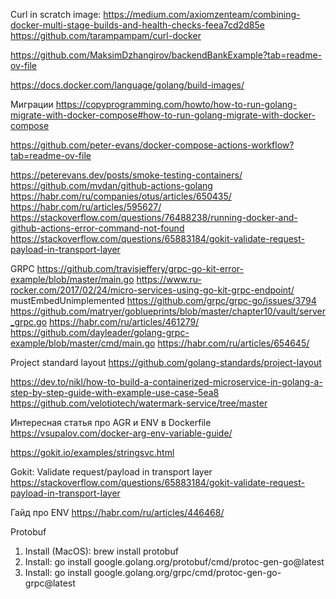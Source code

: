 Curl in scratch image:
https://medium.com/axiomzenteam/combining-docker-multi-stage-builds-and-health-checks-feea7cd2d85e
https://github.com/tarampampam/curl-docker

https://github.com/MaksimDzhangirov/backendBankExample?tab=readme-ov-file

https://docs.docker.com/language/golang/build-images/

Миграции
https://copyprogramming.com/howto/how-to-run-golang-migrate-with-docker-compose#how-to-run-golang-migrate-with-docker-compose

https://github.com/peter-evans/docker-compose-actions-workflow?tab=readme-ov-file

https://peterevans.dev/posts/smoke-testing-containers/
https://github.com/mvdan/github-actions-golang
https://habr.com/ru/companies/otus/articles/650435/
https://habr.com/ru/articles/595627/
https://stackoverflow.com/questions/76488238/running-docker-and-github-actions-error-command-not-found
https://stackoverflow.com/questions/65883184/gokit-validate-request-payload-in-transport-layer

GRPC
https://github.com/travisjeffery/grpc-go-kit-error-example/blob/master/main.go
https://www.ru-rocker.com/2017/02/24/micro-services-using-go-kit-grpc-endpoint/
mustEmbedUnimplemented https://github.com/grpc/grpc-go/issues/3794
https://github.com/matryer/goblueprints/blob/master/chapter10/vault/server_grpc.go
https://habr.com/ru/articles/461279/
https://github.com/dayleader/golang-grpc-example/blob/master/cmd/main.go
https://habr.com/ru/articles/654645/

Project standard layout
https://github.com/golang-standards/project-layout

https://dev.to/nikl/how-to-build-a-containerized-microservice-in-golang-a-step-by-step-guide-with-example-use-case-5ea8
https://github.com/velotiotech/watermark-service/tree/master

Интересная статья про AGR и ENV в Dockerfile
https://vsupalov.com/docker-arg-env-variable-guide/

https://gokit.io/examples/stringsvc.html

Gokit: Validate request/payload in transport layer
https://stackoverflow.com/questions/65883184/gokit-validate-request-payload-in-transport-layer

Гайд про ENV
https://habr.com/ru/articles/446468/

Protobuf
1. Install (MacOS): brew install protobuf
2. Install: go install google.golang.org/protobuf/cmd/protoc-gen-go@latest
3. Install: go install google.golang.org/grpc/cmd/protoc-gen-go-grpc@latest